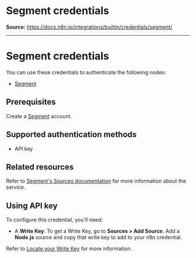 # Segment credentials

**Source:** https://docs.n8n.io/integrations/builtin/credentials/segment/

---

# Segment credentials

You can use these credentials to authenticate the following nodes:

- [Segment](../../app-nodes/n8n-nodes-base.segment/)

## Prerequisites

Create a [Segment](https://segment.com/) account.

## Supported authentication methods

- API key

## Related resources

Refer to [Segment's Sources documentation](https://segment.com/docs/connections/sources/) for more information about the service.

## Using API key

To configure this credential, you'll need:

- A **Write Key**: To get a Write Key, go to **Sources > Add Source**. Add a **Node.js** source and copy that write key to add to your n8n credential.

Refer to [Locate your Write Key](https://segment.com/docs/connections/find-writekey/) for more information.
